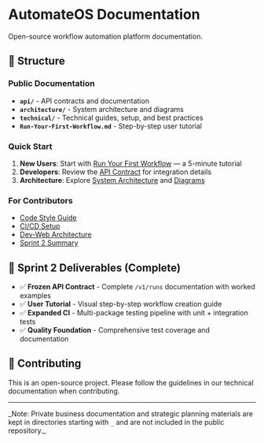 # AutomateOS Documentation

Open-source workflow automation platform documentation.

## 📁 Structure

### Public Documentation

- **`api/`** - API contracts and documentation
- **`architecture/`** - System architecture and diagrams
- **`technical/`** - Technical guides, setup, and best practices
- **`Run-Your-First-Workflow.md`** - Step-by-step user tutorial

### Quick Start

1. **New Users**: Start with [Run Your First Workflow](Run-Your-First-Workflow.md) — a 5-minute tutorial
2. **Developers**: Review the [API Contract](api/API-Contract.md) for integration details
3. **Architecture**: Explore [System Architecture](technical/Architecture-Overview.md) and [Diagrams](architecture/diagrams/)

### For Contributors

- [Code Style Guide](technical/Code-Style.md)
- [CI/CD Setup](technical/CICD-Setup.md)
- [Dev-Web Architecture](technical/dev-web/Architecture.md)
- [Sprint 2 Summary](technical/Devlog/sprint2/Day10-Documentation-CI-Implementation-Summary.md)

## 🎯 Sprint 2 Deliverables (Complete)

- ✅ **Frozen API Contract** - Complete `/v1/runs` documentation with worked examples
- ✅ **User Tutorial** - Visual step-by-step workflow creation guide
- ✅ **Expanded CI** - Multi-package testing pipeline with unit + integration tests
- ✅ **Quality Foundation** - Comprehensive test coverage and documentation

## 🤝 Contributing

This is an open-source project. Please follow the guidelines in our technical documentation when contributing.

---

_Note: Private business documentation and strategic planning materials are kept in directories starting with `_` and are not included in the public repository.\_
